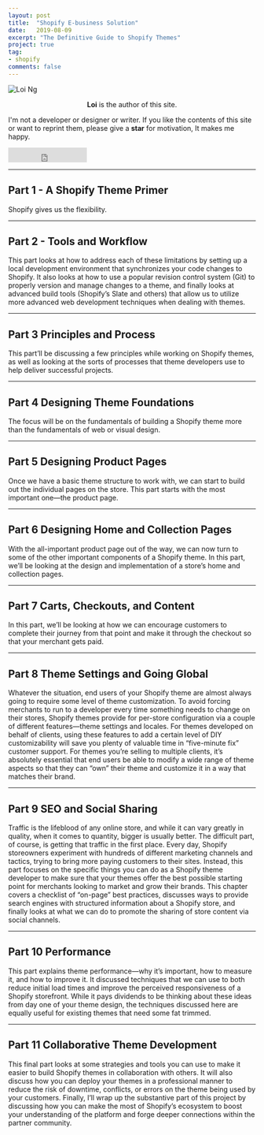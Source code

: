 ```yaml
---
layout: post
title:  "Shopify E-business Solution"
date:   2019-08-09
excerpt: "The Definitive Guide to Shopify Themes"
project: true
tag:
- shopify
comments: false
---
```


![Loi Ng](https://bossguloi.github.io/assets/img/logo.png)    
    
<center><b>Loi</b> is the author of this site.</center>
     
 I'm not a developer or designer or writer. If you like the contents of this site or want to reprint them, please give a **star** for motivation, It makes me happy.

<iframe src="https://ghbtns.com/github-btn.html?user=bossguloi&repo=bossguloi.github.io&type=star&count=true&size=large" frameborder="0" scrolling="0" width="160px" height="30px"></iframe>    

---

## Part 1 - A Shopify Theme Primer

Shopify gives us the flexibility. 

---

## Part 2 - Tools and Workflow 

This part looks at how to address each of these limitations by setting up a local development environment that synchronizes your code changes to Shopify. It also looks at how to use a popular revision control system (Git) to properly version and manage changes to a theme, and finally looks at advanced build tools (Shopify’s Slate and others) that allow us to utilize more advanced web development techniques when dealing with themes.

---

## Part 3 Principles and Process

This part’ll be discussing a few principles while working on Shopify themes, as well as looking at the sorts of processes that theme developers use to help deliver successful projects.

---

## Part 4 Designing Theme Foundations

The focus will be on the fundamentals of building a Shopify theme more than the fundamentals of web or visual design. 

---

## Part 5 Designing Product Pages

Once we have a basic theme structure to work with, we can start to build out the individual pages on the store. This part starts with the most important one—the product page.

---

## Part 6 Designing Home and Collection Pages

With the all-important product page out of the way, we can now turn to some of the other important components of a Shopify theme. In this part, we’ll be looking at the design and implementation of a store’s home and collection pages.

---

## Part 7 Carts, Checkouts, and Content

In this part, we’ll be looking at how we can encourage customers to complete their journey from that point and make it through the checkout so that your merchant gets paid. 

---

## Part 8 Theme Settings and Going Global

Whatever the situation, end users of your Shopify theme are almost always going to require some level of theme customization. To avoid forcing merchants to run to a developer every time something needs to change on their stores, Shopify themes provide for per-store configuration via a couple of different features—theme settings and locales.
For themes developed on behalf of clients, using these features to add a certain level of DIY customizability will save you plenty of valuable time in “five-minute fix” customer support. For themes you’re selling to multiple clients, it’s absolutely essential that end users be able to modify a wide range of theme aspects so that they can “own” their theme and customize it in a way that matches their brand.

---

## Part 9 SEO and Social Sharing

Traffic is the lifeblood of any online store, and while it can vary greatly in quality, when it comes to quantity, bigger is usually better. The difficult part, of course, is getting that traffic in the first place.
Every day, Shopify storeowners experiment with hundreds of different marketing channels and tactics, trying to bring more paying customers to their sites. 
Instead, this part focuses on the specific things you can do as a Shopify theme developer to make sure that your themes offer the best possible starting point for merchants looking to market and grow their brands. This chapter covers a checklist of “on-page” best practices, discusses ways to provide search engines with structured information about a Shopify store, and finally looks at what we can do to promote the sharing of store content via social channels.

---

## Part 10 Performance

This part explains theme performance—why it’s important, how to measure it, and how to improve it. It discussed techniques that we can use to both reduce initial load times and improve the perceived responsiveness of a Shopify storefront.
While it pays dividends to be thinking about these ideas from day one of your theme design, the techniques discussed here are equally useful for existing themes that need some fat trimmed.

---

## Part 11 Collaborative Theme Development

This final part looks at some strategies and tools you can use to make it easier to build Shopify themes in collaboration with others. It will also discuss how you can deploy your themes in a professional manner to reduce the risk of downtime, conflicts, or errors on the theme being used by your customers.
Finally, I’ll wrap up the substantive part of this project by discussing how you can make the most of Shopify’s ecosystem to boost your understanding of the platform and forge deeper connections within the partner community.
